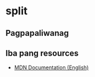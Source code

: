 

# split
## Pagpapaliwanag


## Iba pang resources

- [MDN Documentation (English)](https://developer.mozilla.org/en-US/docs/Web/JavaScript/Reference/Global_Objects/Math/abs)
